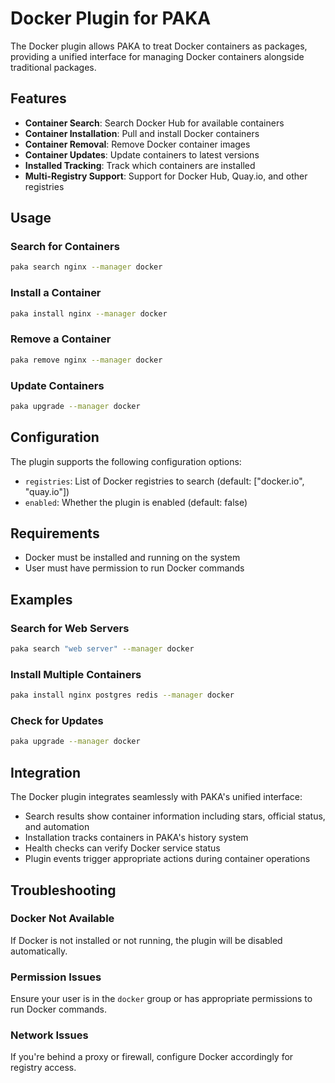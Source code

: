 # Docker Plugin for PAKA

The Docker plugin allows PAKA to treat Docker containers as packages, providing a unified interface for managing Docker containers alongside traditional packages.

## Features

- **Container Search**: Search Docker Hub for available containers
- **Container Installation**: Pull and install Docker containers
- **Container Removal**: Remove Docker container images
- **Container Updates**: Update containers to latest versions
- **Installed Tracking**: Track which containers are installed
- **Multi-Registry Support**: Support for Docker Hub, Quay.io, and other registries

## Usage

### Search for Containers
```bash
paka search nginx --manager docker
```

### Install a Container
```bash
paka install nginx --manager docker
```

### Remove a Container
```bash
paka remove nginx --manager docker
```

### Update Containers
```bash
paka upgrade --manager docker
```

## Configuration

The plugin supports the following configuration options:

- `registries`: List of Docker registries to search (default: ["docker.io", "quay.io"])
- `enabled`: Whether the plugin is enabled (default: false)

## Requirements

- Docker must be installed and running on the system
- User must have permission to run Docker commands

## Examples

### Search for Web Servers
```bash
paka search "web server" --manager docker
```

### Install Multiple Containers
```bash
paka install nginx postgres redis --manager docker
```

### Check for Updates
```bash
paka upgrade --manager docker
```

## Integration

The Docker plugin integrates seamlessly with PAKA's unified interface:

- Search results show container information including stars, official status, and automation
- Installation tracks containers in PAKA's history system
- Health checks can verify Docker service status
- Plugin events trigger appropriate actions during container operations

## Troubleshooting

### Docker Not Available
If Docker is not installed or not running, the plugin will be disabled automatically.

### Permission Issues
Ensure your user is in the `docker` group or has appropriate permissions to run Docker commands.

### Network Issues
If you're behind a proxy or firewall, configure Docker accordingly for registry access. 